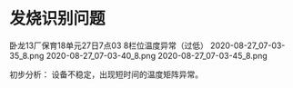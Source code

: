 # 发烧识别问题

卧龙13厂保育18单元27日7点03 8栏位温度异常（过低）
2020-08-27_07-03-35_8.png 2020-08-27_07-03-40_8.png 2020-08-27_07-03-45_8.png

初步分析： 设备不稳定，出现短时间的温度矩阵异常。
